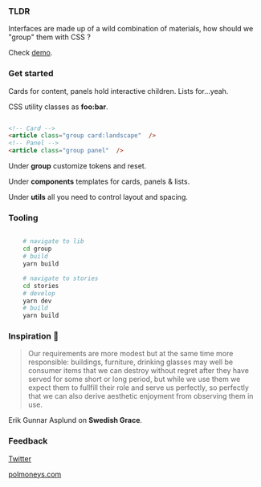 ### TLDR


Interfaces are made up of a wild combination of materials, how should we "group" them with CSS ?

Check [demo](https://polmoneys.github.io/css-group/).


### Get started


Cards for content, panels hold interactive children. Lists for...yeah.

CSS utility classes as **foo:bar**.

````html

<!-- Card -->
<article class="group card:landscape"  />
<!-- Panel -->
<article class="group panel"  />

````

Under **group** customize tokens and reset. 

Under **components** templates for cards, panels & lists. 

Under **utils** all you need to control layout and spacing. 

### Tooling

```bash

    # navigate to lib
    cd group
    # build
    yarn build

    # navigate to stories 
    cd stories
    # develop
    yarn dev
    # build
    yarn build

```

### Inspiration 💐


> Our requirements are more modest but at the same time more responsible: 
> buildings, furniture, drinking glasses may well be consumer items that 
> we can destroy without regret after they have served for some short or 
> long period, but while we use them we expect them to fullfill their role and serve us perfectly, so perfectly that we can also derive aesthetic 
> enjoyment from observing them in use. 

Erik Gunnar Asplund on **Swedish Grace**.


### Feedback 


[Twitter](https://twitter.com/polmoneys)

[polmoneys.com](https://polmoneys.com)
